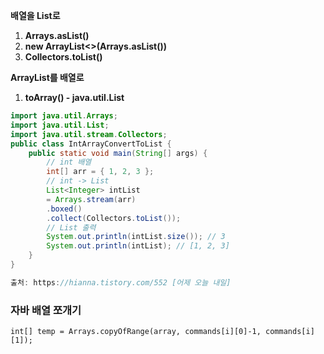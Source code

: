 **배열을 List로**

1. **Arrays.asList()**
2. **new ArrayList<>(Arrays.asList())**
3. **Collectors.toList()**

 

**ArrayList를 배열로**

1. **toArray() - java.util.List**





```java
import java.util.Arrays;
import java.util.List;
import java.util.stream.Collectors;
public class IntArrayConvertToList {
    public static void main(String[] args) {
        // int 배열
        int[] arr = { 1, 2, 3 };
        // int -> List
        List<Integer> intList
        = Arrays.stream(arr)
        .boxed()
        .collect(Collectors.toList());
        // List 출력
        System.out.println(intList.size()); // 3
        System.out.println(intList); // [1, 2, 3]
    }
}

출처: https://hianna.tistory.com/552 [어제 오늘 내일]
```





### 자바 배열 쪼개기

```
int[] temp = Arrays.copyOfRange(array, commands[i][0]-1, commands[i][1]);
```

